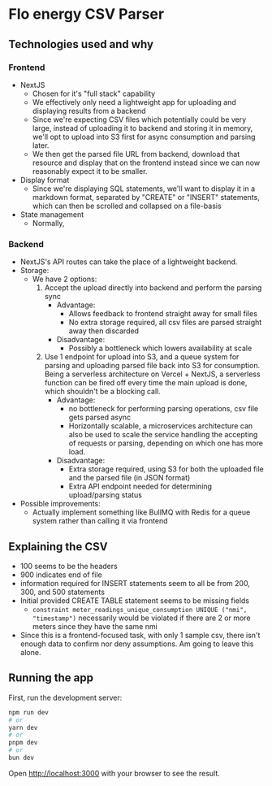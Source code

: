 # Flo energy CSV Parser


## Technologies used and why
### Frontend
- NextJS 
    - Chosen for it's "full stack" capability
    - We effectively only need a lightweight app for uploading and displaying results from a backend
    - Since we're expecting CSV files which potentially could be very large, instead of uploading it to backend and storing it in memory, we'll opt to upload into S3 first for async consumption and parsing later.
    - We then get the parsed file URL from backend, download that resource and display that on the frontend instead since we can now reasonably expect it to be smaller.
- Display format
    - Since we're displaying SQL statements, we'll want to display it in a markdown format, separated by "CREATE" or "INSERT" statements, which can then be scrolled and collapsed on a file-basis
- State management
    - Normally, 

### Backend
- NextJS's API routes can take the place of a lightweight backend.
- Storage:
    - We have 2 options: 
        1. Accept the upload directly into backend and perform the parsing sync
            - Advantage: 
                - Allows feedback to frontend straight away for small files
                - No extra storage required, all csv files are parsed straight away then discarded
            - Disadvantage: 
                - Possibly a bottleneck which lowers availability at scale
        2. Use 1 endpoint for upload into S3, and a queue system for parsing and uploading parsed file back into S3 for consumption. Being a serverless architecture on Vercel + NextJS, a serverless function can be fired off every time the main upload is done, which shouldn't be a blocking call.
            - Advantage:
                - no bottleneck for performing parsing operations, csv file gets parsed async
                - Horizontally scalable, a microservices architecture can also be used to scale the service handling the accepting of requests or parsing, depending on which one has more load.
            - Disadvantage:
                - Extra storage required, using S3 for both the uploaded file and the parsed file (in JSON format)
                - Extra API endpoint needed for determining upload/parsing status
- Possible improvements:
    - Actually implement something like BullMQ with Redis for a queue system rather than calling it via frontend


## Explaining the CSV
- 100 seems to be the headers
- 900 indicates end of file
- information required for INSERT statements seem to all be from 200, 300, and 500 statements
- Initial provided CREATE TABLE statement seems to be missing fields
    - `constraint meter_readings_unique_consumption UNIQUE ("nmi", "timestamp")` necessarily would be violated if there are 2 or more meters since they have the same nmi
- Since this is a frontend-focused task, with only 1 sample csv, there isn't enough data to confirm nor deny assumptions. Am going to leave this alone.




## Running the app

First, run the development server:

```bash
npm run dev
# or
yarn dev
# or
pnpm dev
# or
bun dev
```

Open [http://localhost:3000](http://localhost:3000) with your browser to see the result.
